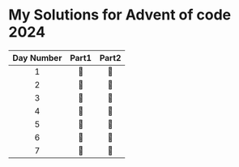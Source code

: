 # My Solutions for Advent of code 2024

| Day Number | Part1 | Part2 |
| :--------: | :---: | :---: |
|1|🌟|🌟|
|2|🌟|🌟|
|3|🌟|🌟|
|4|🌟|🌟|
|5|🌟|🌟|
|6|🌟|🌟|
|7|🌟|🌟|